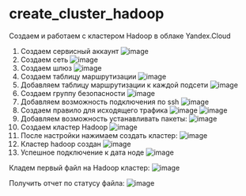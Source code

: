# create_cluster_hadoop
Создаем и работаем с кластером Hadoop в облаке Yandex.Cloud

1. Создаем сервисный аккаунт
![image](https://github.com/user-attachments/assets/68cc0365-c86e-4dcc-8299-22aaf6efd2b4)
2. Создаем сеть
![image](https://github.com/user-attachments/assets/f22f9f6b-182e-47ab-982d-755ef138ae0c)
3. Создаем шлюз
![image](https://github.com/user-attachments/assets/8e9a65d7-e9cb-47ca-b9b2-a24a87ee6078)
4. Создаем таблицу маршрутизации
![image](https://github.com/user-attachments/assets/25a04594-bb31-4f78-8066-ebb607d78854)
5. Добавляем таблицу маршрутизации к каждой подсети
![image](https://github.com/user-attachments/assets/b7e21d6a-047b-4c19-892d-f5c073e9fc6f)
6. Создаем группу безопасности
![image](https://github.com/user-attachments/assets/d8fa1614-961a-42cb-b794-d09717746094)
7. Добавляем возможность подключения по ssh
![image](https://github.com/user-attachments/assets/5e65c9ac-293c-4255-aaab-363891826435)
8. Создаем правило для исходящего трафика
![image](https://github.com/user-attachments/assets/38a65a00-85d8-4779-aad0-b30176765f37)
![image](https://github.com/user-attachments/assets/acf8fd86-21bf-4125-8b92-0cf92f4fe386)
9. Добавляем возможность устанавливать пакеты:
![image](https://github.com/user-attachments/assets/010b5160-657d-42fd-bb50-7d286f2aebf6)
10. Создаем кластер Hadoop
![image](https://github.com/user-attachments/assets/4b709d0f-4bb1-4e4c-801f-3a206ba8b96f)
11. После настройки нажимаем создать кластер:
![image](https://github.com/user-attachments/assets/39768129-ffbf-4353-ae93-6679248ec904)
12. Кластер hadoop создан
![image](https://github.com/user-attachments/assets/b0d8174c-e237-4ac4-9e25-c3d7b60b9fee)
13. Успешное подключение к дата ноде
![image](https://github.com/user-attachments/assets/149c2bdb-bada-4893-924f-a6e007a2cae1)

Кладем первый файл на Hadoop кластер: 
![image](https://github.com/user-attachments/assets/33260db5-b6ce-459d-af2c-3ed2a7ad39f5)

Получить отчет по статусу файла: 
![image](https://github.com/user-attachments/assets/d2e4d851-a6a1-466f-9881-6d8be0965c92)


